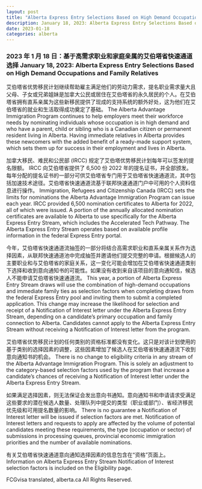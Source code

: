 ```yaml
---
layout: post
title: "Alberta Express Entry Selections Based on High Demand Occupations and Family Relatives"
description: January 18, 2023: Alberta Express Entry Selections Based on High Demand Occupations and Family Relatives
date: 2023-01-18
categories: alberta
---
```


### 2023 年 1 月 18 日：基于高需求职业和家庭亲属的艾伯塔省快速通道选择	January 18, 2023: Alberta Express Entry Selections Based on High Demand Occupations and Family Relatives

艾伯塔省优势移民计划继续帮助雇主满足他们的劳动力需求，提名职业需求量大且父母、子女或兄弟姐妹是加拿大公民或居住在艾伯塔省的永久居民的个人。在艾伯塔省拥有直系亲属为这些新移民提供了现成的支持系统的额外好处，这为他们在艾伯塔省的就业和生活取得成功奠定了基础。	The Alberta Advantage Immigration Program continues to help employers meet their workforce needs by nominating individuals whose occupation is in high demand and who have a parent, child or sibling who is a Canadian citizen or permanent resident living in Alberta. Having immediate relatives in Alberta provides these newcomers with the added benefit of a ready-made support system, which sets them up for success in their employment and lives in Alberta.

加拿大移民、难民和公民部 (IRCC) 规定了艾伯塔优势移民计划每年可以签发的提名限额。 IRCC 向艾伯塔省提供了 6,500 份 2022 年的提名证书，并全部颁发。每年分配的提名证书的一部分可供艾伯塔省专门用于艾伯塔省快速通道流，其中包括加速技术途径。艾伯塔省快速通道流基于联邦快速通道门户中可用的个人资料信息进行操作。	Immigration, Refugees and Citizenship Canada (IRCC) sets the limits for nominations the Alberta Advantage Immigration Program can issue each year. IRCC provided 6,500 nomination certificates to Alberta for 2022, all of which were issued. A portion of the annually allocated nomination certificates are available to Alberta to use specifically for the Alberta Express Entry Stream, which includes the Accelerated Tech Pathway. The Alberta Express Entry Stream operates based on available profile information in the federal Express Entry portal.

今年，艾伯塔省快速通道流抽签的一部分将结合高需求职业和直系亲属关系作为选择因素，从联邦快速通道池中完成抽签并邀请他们提交完整的申请。根据候选人的主要职业和与艾伯塔省的家庭关系，这一变化可能会增加在艾伯塔省快速通道类别下选择和收到意向通知书的可能性。如果没有收到来自该项目的意向通知信，候选人不能申请艾伯塔省快速通道流。	This year, a portion of Alberta Express Entry Stream draws will use the combination of high-demand occupations and immediate family ties as selection factors when completing draws from the federal Express Entry pool and inviting them to submit a completed application. This change may increase the likelihood for selection and receipt of a Notification of Interest letter under the Alberta Express Entry Stream, depending on a candidate’s primary occupation and family connection to Alberta. Candidates cannot apply to the Alberta Express Entry Stream without receiving a Notification of Interest letter from the program.

艾伯塔省优势移民计划的任何类别的资格标准都没有变化。这只是对该计划使用的基于类别的选择因素的调整，这些因素增加了候选人在艾伯塔省快速通道流下收到意向通知书的机会。	There is no change to eligibility criteria in any stream of the Alberta Advantage Immigration Program. This is solely an adjustment to the category-based selection factors used by the program that increase a candidate’s chances of receiving a Notification of Interest letter under the Alberta Express Entry Stream.

如果满足选择因素，则无法保证会发出意向书通知。意向通知书和申请请求受满足这些要求的潜在候选人数量、处理队列中提交的类型（职业或部门）、省经济移民优先级和可用提名数量的影响。	There is no guarantee a Notification of Interest letter will be issued if selection factors are met. Notification of Interest letters and requests to apply are affected by the volume of potential candidates meeting these requirements, the type (occupation or sector) of submissions in processing queues, provincial economic immigration priorities and the number of available nominations.

有关艾伯塔省快速通道意向通知选择因素的信息包含在“资格”页面上。	Information on Alberta Express Entry Stream Notification of Interest selection factors is included on the Eligibility page.

FCGvisa translated, alberta.ca All Rights Reserved.
